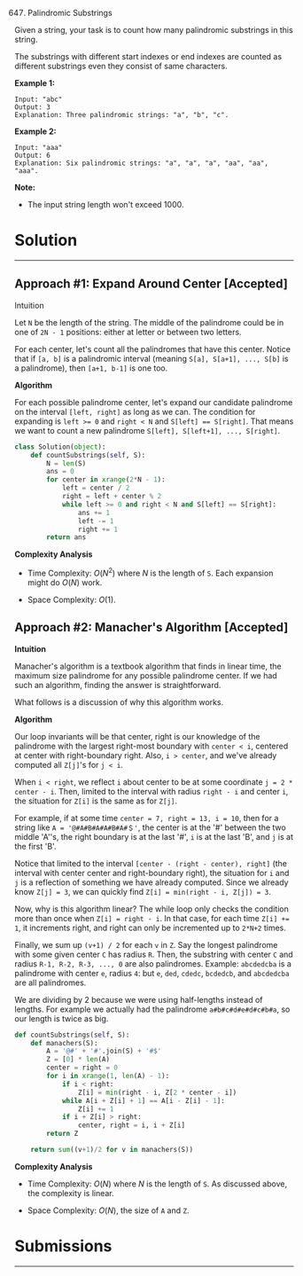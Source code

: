 647. Palindromic Substrings

Given a string, your task is to count how many palindromic substrings in this string.

The substrings with different start indexes or end indexes are counted as different substrings even they consist of same characters.

**Example 1:**
```
Input: "abc"
Output: 3
Explanation: Three palindromic strings: "a", "b", "c".
```

**Example 2:**
```
Input: "aaa"
Output: 6
Explanation: Six palindromic strings: "a", "a", "a", "aa", "aa", "aaa".
```

**Note:**

* The input string length won't exceed 1000.

# Solution
---
## Approach #1: Expand Around Center [Accepted]
Intuition

Let `N` be the length of the string. The middle of the palindrome could be in one of `2N - 1` positions: either at letter or between two letters.

For each center, let's count all the palindromes that have this center. Notice that if `[a, b]` is a palindromic interval (meaning `S[a], S[a+1], ..., S[b]` is a palindrome), then `[a+1, b-1]` is one too.

**Algorithm**

For each possible palindrome center, let's expand our candidate palindrome on the interval `[left, right]` as long as we can. The condition for expanding is `left >= 0` and `right < N` and `S[left] == S[right]`. That means we want to count a new palindrome `S[left], S[left+1], ..., S[right]`.

```python
class Solution(object):
    def countSubstrings(self, S):
        N = len(S)
        ans = 0
        for center in xrange(2*N - 1):
            left = center / 2
            right = left + center % 2
            while left >= 0 and right < N and S[left] == S[right]:
                ans += 1
                left -= 1
                right += 1
        return ans
```

**Complexity Analysis**

* Time Complexity: $O(N^2)$ where $N$ is the length of `S`. Each expansion might do $O(N)$ work.

* Space Complexity: $O(1)$.

## Approach #2: Manacher's Algorithm [Accepted]
**Intuition**

Manacher's algorithm is a textbook algorithm that finds in linear time, the maximum size palindrome for any possible palindrome center. If we had such an algorithm, finding the answer is straightforward.

What follows is a discussion of why this algorithm works.

**Algorithm**

Our loop invariants will be that center, right is our knowledge of the palindrome with the largest right-most boundary with `center < i`, centered at center with right-boundary right. Also, `i > center`, and we've already computed all `Z[j]`'s for `j < i`.

When `i < right`, we reflect `i` about center to be at some coordinate `j = 2 * center - i`. Then, limited to the interval with radius `right - i` and center `i`, the situation for `Z[i]` is the same as for `Z[j]`.

For example, if at some time `center = 7, right = 13, i = 10`, then for a string like `A = '@#A#B#A#A#B#A#＄'`, the center is at the '#' between the two middle 'A''s, the right boundary is at the last '#', `i` is at the last 'B', and `j` is at the first 'B'.

Notice that limited to the interval `[center - (right - center), right]` (the interval with center center and right-boundary right), the situation for `i` and `j` is a reflection of something we have already computed. Since we already know `Z[j] = 3`, we can quickly find `Z[i] = min(right - i, Z[j]) = 3`.

Now, why is this algorithm linear? The while loop only checks the condition more than once when `Z[i] = right - i`. In that case, for each time `Z[i] += 1`, it increments right, and right can only be incremented up to `2*N+2` times.

Finally, we sum up `(v+1) / 2` for each `v` in `Z`. Say the longest palindrome with some given center `C` has radius `R`. Then, the substring with center `C` and radius `R-1, R-2, R-3, ..., 0` are also palindromes. Example: `abcdedcba` is a palindrome with center `e`, radius `4`: but `e`, `ded`, `cdedc`, `bcdedcb`, and `abcdedcba` are all palindromes.

We are dividing by 2 because we were using half-lengths instead of lengths. For example we actually had the palindrome `a#b#c#d#e#d#c#b#a`, so our length is twice as big.

```python
def countSubstrings(self, S):
    def manachers(S):
        A = '@#' + '#'.join(S) + '#$'
        Z = [0] * len(A)
        center = right = 0
        for i in xrange(1, len(A) - 1):
            if i < right:
                Z[i] = min(right - i, Z[2 * center - i])
            while A[i + Z[i] + 1] == A[i - Z[i] - 1]:
                Z[i] += 1
            if i + Z[i] > right:
                center, right = i, i + Z[i]
        return Z

    return sum((v+1)/2 for v in manachers(S))
```

**Complexity Analysis**

* Time Complexity: $O(N)$ where $N$ is the length of `S`. As discussed above, the complexity is linear.

* Space Complexity: $O(N)$, the size of `A` and `Z`.

# Submissions
---
